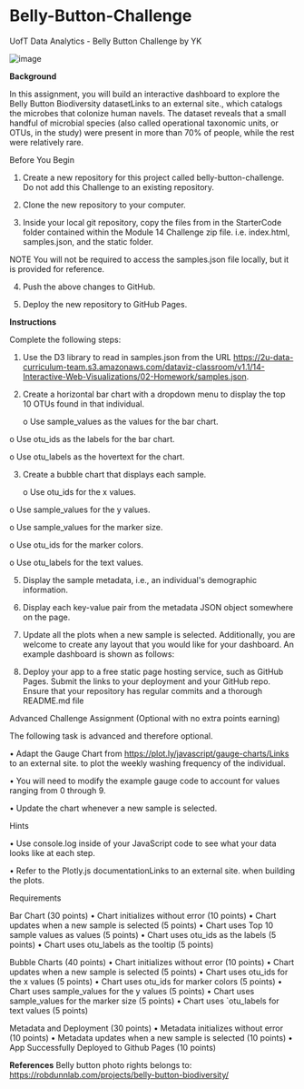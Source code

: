 # Belly-Button-Challenge
UofT Data Analytics - Belly Button Challenge by YK

![image](https://github.com/YargKlnc/Belly-Button-Challenge/assets/142269763/e84ce3ed-cf12-4a0a-b802-9161efb6f878)


**Background**

In this assignment, you will build an interactive dashboard to explore the Belly Button Biodiversity datasetLinks to an external site., which catalogs the microbes that colonize human navels.
The dataset reveals that a small handful of microbial species (also called operational taxonomic units, or OTUs, in the study) were present in more than 70% of people, while the rest were relatively rare.

Before You Begin

1.	Create a new repository for this project called belly-button-challenge. Do not add this Challenge to an existing repository.

2.	Clone the new repository to your computer.

3.	Inside your local git repository, copy the files from in the StarterCode folder contained within the Module 14 Challenge zip file. i.e. index.html, samples.json, and the static folder.

NOTE
You will not be required to access the samples.json file locally, but it is provided for reference.

4.	Push the above changes to GitHub.

5.	Deploy the new repository to GitHub Pages.

**Instructions**

Complete the following steps:

1.	Use the D3 library to read in samples.json from the URL https://2u-data-curriculum-team.s3.amazonaws.com/dataviz-classroom/v1.1/14-Interactive-Web-Visualizations/02-Homework/samples.json.

2.	Create a horizontal bar chart with a dropdown menu to display the top 10 OTUs found in that individual.

  	o	Use sample_values as the values for the bar chart.

   o	Use otu_ids as the labels for the bar chart.

   o	Use otu_labels as the hovertext for the chart.
 
3.	Create a bubble chart that displays each sample.

  	o	Use otu_ids for the x values.

   o	Use sample_values for the y values.

   o	Use sample_values for the marker size.

   o	Use otu_ids for the marker colors.

   o	Use otu_labels for the text values.
 
5.	Display the sample metadata, i.e., an individual's demographic information.

6.	Display each key-value pair from the metadata JSON object somewhere on the page.
 
7.	Update all the plots when a new sample is selected. Additionally, you are welcome to create any layout that you would like for your dashboard. An example dashboard is shown as follows:
 
8.	Deploy your app to a free static page hosting service, such as GitHub Pages. Submit the links to your deployment and your GitHub repo. Ensure that your repository has regular commits and a thorough README.md file

Advanced Challenge Assignment (Optional with no extra points earning)

The following task is advanced and therefore optional.

•	Adapt the Gauge Chart from https://plot.ly/javascript/gauge-charts/Links to an external site. to plot the weekly washing frequency of the individual.

•	You will need to modify the example gauge code to account for values ranging from 0 through 9.

•	Update the chart whenever a new sample is selected.
 
Hints

•	Use console.log inside of your JavaScript code to see what your data looks like at each step.

•	Refer to the Plotly.js documentationLinks to an external site. when building the plots.

Requirements

Bar Chart (30 points)
•	Chart initializes without error (10 points)
•	Chart updates when a new sample is selected (5 points)
•	Chart uses Top 10 sample values as values (5 points)
•	Chart uses otu_ids as the labels (5 points)
•	Chart uses otu_labels as the tooltip (5 points)

Bubble Charts (40 points)
•	Chart initializes without error (10 points)
•	Chart updates when a new sample is selected (5 points)
•	Chart uses otu_ids for the x values (5 points)
•	Chart uses otu_ids for marker colors (5 points)
•	Chart uses sample_values for the y values (5 points)
•	Chart uses sample_values for the marker size (5 points)
•	Chart uses `otu_labels for text values (5 points)

Metadata and Deployment (30 points)
•	Metadata initializes without error (10 points)
•	Metadata updates when a new sample is selected (10 points)
•	App Successfully Deployed to Github Pages (10 points)

**References**
Belly button photo rights belongs to: https://robdunnlab.com/projects/belly-button-biodiversity/
